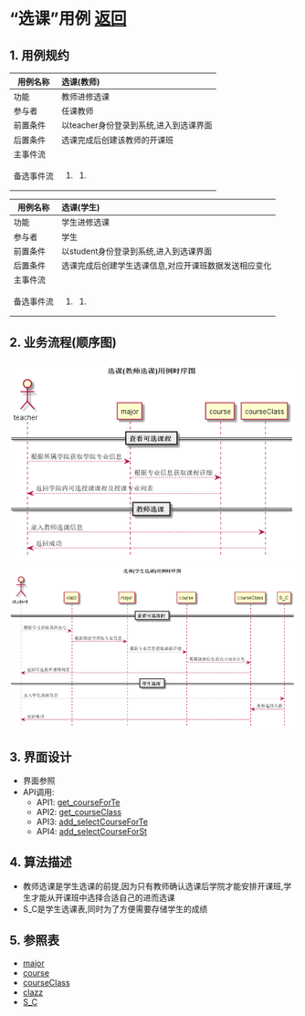 # “选课”用例 [返回](../README.md)

## 1. 用例规约

|用例名称|选课(教师)|
|-------|:-------------|
|功能|教师进修选课|
|参与者|任课教师|
|前置条件|以teacher身份登录到系统,进入到选课界面|
|后置条件|选课完成后创建该教师的开课班|
|主事件流| |
|备选事件流|<ol><li><ol><li></li></ol></li></ol>|

|用例名称|选课(学生)|
|-------|:-------------|
|功能|学生进修选课|
|参与者|学生|
|前置条件|以student身份登录到系统,进入到选课界面|
|后置条件|选课完成后创建学生选课信息,对应开课班数据发送相应变化|
|主事件流| |
|备选事件流|<ol><li><ol><li></li></ol></li></ol>|

## 2. 业务流程(顺序图)

![选课](../../out/test6/sequence/选课(教师选课).png)
![选课](../../out/test6/sequence/选课(学生选课).png)

## 3. 界面设计

- 界面参照
- API调用:
    - API1: [get_courseForTe](../api/get_courseForTe.md)
    - API2: [get_courseClass](../api/get_courseClass.md)
    - API3: [add_selectCourseForTe](../api/add_selectCourseForTe.md)
    - API4: [add_selectCourseForSt](../api/add_selectCourseForSt.md)

## 4. 算法描述

- 教师选课是学生选课的前提,因为只有教师确认选课后学院才能安排开课班,学生才能从开课班中选择合适自己的进而选课
- S_C是学生选课表,同时为了方便需要存储学生的成绩
    
## 5. 参照表

- [major](../数据库设计.md/#major)
- [course](../数据库设计.md/#course)
- [courseClass](../数据库设计.md/#courseClass)
- [clazz](../数据库设计.md/#clazz)
- [S_C](../数据库设计.md/#S_C)